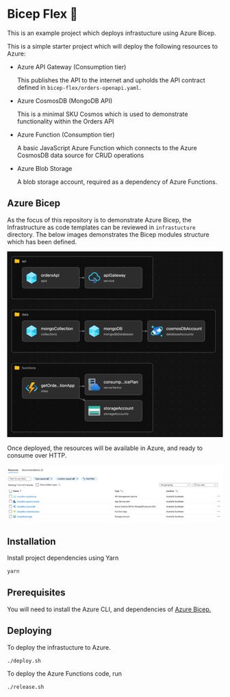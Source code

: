 # Bicep Flex 💪

This is an example project which deploys infrastucture using Azure Bicep.

This is a simple starter project which will deploy the following resources to Azure:

- Azure API Gateway (Consumption tier)

  This publishes the API to the internet and upholds the API contract defined in `bicep-flex/orders-openapi.yaml`.

- Azure CosmosDB (MongoDB API)

  This is a minimal SKU Cosmos which is used to demonstrate functionality within the Orders API

- Azure Function (Consumption tier)

  A basic JavaScript Azure Function which connects to the Azure CosmosDB data source for CRUD operations

- Azure Blob Storage

  A blob storage account, required as a dependency of Azure Functions.

## Azure Bicep

As the focus of this repository is to demonstrate Azure Bicep, the Infrastructure as code templates can be reviewed in `infrastucture` directory. The below images demonstrates the Bicep modules structure which has been defined.

![Infrastructure diagram](assets/infra.png "Infrastructure")

Once deployed, the resources will be available in Azure, and ready to consume over HTTP.

![Infrastructure diagram](assets/infra2.png "Infrastructure2")

## Installation

Install project dependencies using Yarn

```bash
yarn
```

## Prerequisites

You will need to install the Azure CLI, and dependencies of [Azure Bicep.](https://learn.microsoft.com/en-us/azure/azure-resource-manager/bicep/install)

## Deploying

To deploy the infrastucture to Azure.

```bash
./deploy.sh
```

To deploy the Azure Functions code, run

```bash
./release.sh
```
